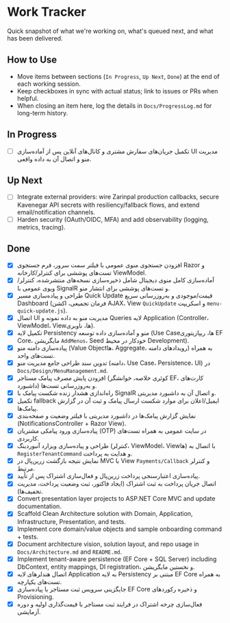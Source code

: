 # Work Tracker

Quick snapshot of what we're working on, what's queued next, and what has been delivered.

## How to Use
- Move items between sections (`In Progress`, `Up Next`, `Done`) at the end of each working session.
- Keep checkboxes in sync with actual status; link to issues or PRs when helpful.
- When closing an item here, log the details in `Docs/ProgressLog.md` for long-term history.

## In Progress
- [ ] تکمیل جریان‌های سفارش مشتری و کانال‌های آنلاین پس از آماده‌سازی UI مدیریت منو و اتصال آن به داده واقعی.

## Up Next
- [ ] Integrate external providers: wire Zarinpal production callbacks, secure Kavenegar API secrets with resiliency/fallback flows, and extend email/notification channels.
- [ ] Harden security (OAuth/OIDC, MFA) and add observability (logging, metrics, tracing).

## Done
- [x] افزودن جستجوی منوی عمومی با فیلتر سمت سرور، فرم جستجوی Razor و تست‌های پوششی برای کنترلر/کارخانه ViewModel.
- [x] آماده‌سازی کامل منوی دیجیتال شامل ذخیره‌سازی نسخه‌های منتشرشده، کنترلر/ویوی عمومی با SignalR و تست‌های پوششی برای انتشار منو.
- [x] طراحی و پیاده‌سازی مسیر Quick Update قیمت/موجودی و به‌روزرسانی سریع Dashboard (فرمان تجمیعی، اکشن AJAX، View `QuickUpdate` و اسکریپت `menu-quick-update.js`).
- [x] اتصال UI مدیریت منو به داده نمونه و Queries لایه Application (Controller، ViewModel، Viewها، ناوبری).
- [x] تکمیل لایه Persistency منو و آماده‌سازی داده توسعه (Use Caseها، ریپازیتوری EF Core، مایگریشن `AddMenus`، Seed خودکار در محیط Development).
- [x] پیاده‌سازی دامنه منو (Value Objectها، Aggregate، رویدادهای دامنه) به همراه تست‌های واحد.
- [x] تدوین سند طراحی جامع مدیریت منو (دامنه، Use Case، Persistence، UI) در `Docs/Design/MenuManagement.md`.
- [x] افزودن پایش مصرف پیامک مستاجر (کوئری خلاصه، خوانشگر EF، کارت‌های داشبورد) و به‌روزرسانی تست‌ها.
- [x] راه‌اندازی هشدار زنده شکست پیامک با SignalR و اتصال آن به داشبورد مدیریتی.
- [x] تکمیل fallback ایمیل/اعلان برای موارد شکست ارسال پیامک و ثبت آن در گزارش پیامک‌ها.
- [x] نمایش گزارش پیامک‌ها در داشبورد مدیریتی با فیلتر وضعیت و صفحه‌بندی (NotificationsController + Razor View).
- [x] پیاده‌سازی ورود پیامکی مشتریان (OTP) در سایت عمومی به همراه تست‌های کاربردی.
- [x] طراحی و پیاده‌سازی ویزارد آنبوردینگ (کنترلر، ViewModel، Viewها) با اتصال به `RegisterTenantCommand` و هدایت به پرداخت.
- [x] نمایش نتیجه بازگشت زرین‌پال در MVC با View `Payments/Callback` و کنترلر مرتبط.
- [x] پیاده‌سازی اعتبارسنجی پرداخت زرین‌پال و فعال‌سازی اشتراک پس از تأیید.
- [x] اتصال جریان پرداخت به ثبت اشتراک (ایجاد فاکتور، ثبت وضعیت پرداخت، مدیریت تخفیف‌ها).
- [x] Convert presentation layer projects to ASP.NET Core MVC and update documentation.
- [x] Scaffold Clean Architecture solution with Domain, Application, Infrastructure, Presentation, and tests.
- [x] Implement core domain/value objects and sample onboarding command + tests.
- [x] Document architecture vision, solution layout, and repo usage in `Docs/Architecture.md` and `README.md`.
- [x] Implement tenant-aware persistence (EF Core + SQL Server) including DbContext, entity mappings, DI registration، و نخستین مایگریشن.
- [x] اتصال هندلرهای لایه Application به لایه Persistency مبتنی بر EF Core به همراه تست‌های یکپارچه.
- [x] جایگزینی سرویس ثبت مستاجر با پیاده‌سازی EF Core و ذخیره رکوردهای Provisioning.
- [x] فعال‌سازی چرخه اشتراک در فرایند ثبت مستاجر با قیمت‌گذاری اولیه و دوره آزمایشی.
